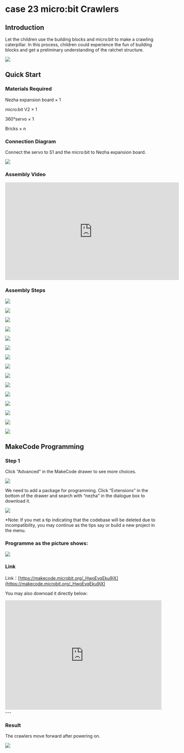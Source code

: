 # case 23 micro:bit Crawlers

## Introduction

Let the children use the building blocks and micro:bit to make a crawling caterpillar. In this process, children could experience the fun of building blocks and get a preliminary understanding of the ratchet structure.

![](./images/case_23_01.png)

## Quick Start


### Materials Required

Nezha expansion board × 1

micro:bit V2 × 1

360°servo × 1

Bricks × n



### Connection Diagram

Connect the servo to S1 and the micro:bit to Nezha expansion board. 


![](./images/case_23_03.png)



### Assembly Video

<iframe width="560" height="315" src="https://www.youtube.com/embed/iJO1XlIaWwE" title="YouTube video player" frameborder="0" allow="accelerometer; autoplay; clipboard-write; encrypted-media; gyroscope; picture-in-picture" allowfullscreen></iframe>

### Assembly Steps

![](./images/case_step_23_01.png)

![](./images/case_step_23_02.png)

![](./images/case_step_23_03.png)

![](./images/case_step_23_04.png)

![](./images/case_step_23_05.png)

![](./images/case_step_23_06.png)

![](./images/case_step_23_07.png)

![](./images/case_step_23_08.png)

![](./images/case_step_23_09.png)

![](./images/case_step_23_10.png)

![](./images/case_step_23_11.png)

![](./images/case_step_23_12.png)

![](./images/case_step_23_13.png)

![](./images/case_step_23_14.png)

![](./images/case_step_23_15.png)



## MakeCode Programming


### Step 1

Click “Advanced” in the MakeCode drawer to see more choices.

![](./images/case_01_10.png)




We need to add a package for programming. Click “Extensions” in the bottom of the drawer and search with “nezha” in the dialogue box to download it.

![](./images/case_03_09.png)

*Note: If you met a tip indicating that the codebase will be deleted due to incompatibility, you may continue as the tips say or build a new project in the menu.






### Programme as the picture shows:


![](./images/case_23_10.png)



### Link
Link：[https://makecode.microbit.org/_HwoEvqEku9jX](https://makecode.microbit.org/_HwoEvqEku9jX)

You may also downoad it directly below:

<div style="position:relative;height:0;padding-bottom:70%;overflow:hidden;"><iframe style="position:absolute;top:0;left:0;width:100%;height:100%;" src="https://makecode.microbit.org/#pub:_HwoEvqEku9jX" frameborder="0" sandbox="allow-popups allow-forms allow-scripts allow-same-origin"></iframe></div>  
---

### Result
The crawlers move forward after powering on. 

![](./images/case-gif-23.gif)

